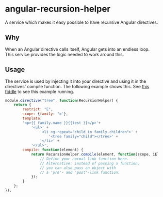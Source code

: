 # angular-recursion-helper

A service which makes it easy possible to have recursive Angular directives.

## Why
When an Angular directive calls itself, Angular gets into an endless loop. This service provides the logic needed to work around this.

## Usage
The service is used by injecting it into your directive and using it in the directives' compile function. The following example shows this. See [this fiddle](http://jsfiddle.net/xUsCc/34/) to see this example running.

``` javascript
module.directive("tree", function(RecursionHelper) {
    return {
        restrict: "E",
        scope: {family: '='},
        template: 
        '<p>{{ family.name }}{{test }}</p>'+
            '<ul>' + 
                '<li ng-repeat="child in family.children">' + 
                    '<tree family="child"></tree>' +
                '</li>' +
            '</ul>',
        compile: function(element) {
            return RecursionHelper.compile(element, function(scope, iElement, iAttrs, controller, transcludeFn){
                // Define your normal link function here.
                // Alternative: instead of passing a function,
                // you can also pass an object with 
                // a 'pre'- and 'post'-link function.
            });
        }
    };
});
```